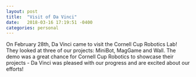 ```yaml
---
layout: post
title:  "Visit of Da Vinci"
date:   2018-03-16 17:19:51 -0400
categories: personal
---
```


On February 28th, Da Vinci came to visit the Cornell Cup Robotics Lab! They looked at three of our projects: MiniBot, MagGame and Wall. The demo was a great chance for Cornell Cup Robotics to showcase their projects - Da Vinci was pleased with our progress and are excited about our efforts!


[jekyll-docs]: https://jekyllrb.com/docs/home
[jekyll-gh]:   https://github.com/jekyll/jekyll
[jekyll-talk]: https://talk.jekyllrb.com/
